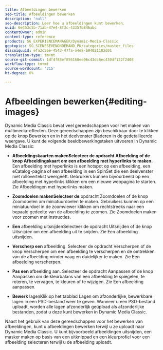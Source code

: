 ```yaml
---
title: Afbeeldingen bewerken
seo-title: Afbeeldingen bewerken
description: 'null'
seo-description: Leer hoe u afbeeldingen kunt bewerken.
uuid: 6e453c5b-71ab-47e4-8f3c-43357b846abc
contentOwner: admin
content-type: reference
products: SG_EXPERIENCEMANAGER/Dynamic-Media-Classic
geptopics: SG_SCENESEVENONDEMAND_PK/categories/master_files
discoiquuid: efa2c56e-4543-47fa-a4e8-b94021102d01
translation-type: tm+mt
source-git-commit: 1df4f88ef856160ee06c43dc6ec430df122f2408
workflow-type: tm+mt
source-wordcount: '315'
ht-degree: 0%

---
```



# Afbeeldingen bewerken{#editing-images}

Dynamic Media Classic bevat veel gereedschappen voor het maken van multimedia-effecten. Deze gereedschappen zijn beschikbaar door te klikken op de knop Bewerken en in het deelvenster Bladeren in de gedetailleerde weergave. U kunt de volgende beeldbewerkingstaken uitvoeren in Dynamic Media Classic:

* **Afbeeldingskaarten makenSelecteer de opdracht Afbeelding of de knop Afbeeldingskaart om een afbeelding met hyperlinks te maken.**
Een afbeelding met hyperlinks is een hotspot op een afbeelding, een eCatalog-pagina of een afbeelding in een SpinSet die een deelvenster met rollovertekst weergeeft. Gebruikers kunnen bijvoorbeeld op een afbeelding met hyperlinks klikken om een nieuwe webpagina te starten. Zie Afbeeldingen met hyperlinks maken.

* **Zoomdoelen makenSelecteer de**
opdracht Zoomdoelen of de knop Zoomdoelen om miniatuurdoelen te maken. Gebruikers kunnen op een miniatuurdoel in de zoomviewer klikken om rechtstreeks naar een bepaald gedeelte van de afbeelding te zoomen. Zie Zoomdoelen maken voor zoomen met instructies.

* **Een**
afbeelding uitsnijdenSelecteer de opdracht Uitsnijden of de knop Uitsnijden om een afbeelding uit te snijden. Zie Een afbeelding uitsnijden.

* **Verscherp een**
afbeelding. Selecteer de opdracht Verscherpen of de knop Verscherpen om een afbeelding te verscherpen en de omtrekken van de afbeelding minder vaag en duidelijker te maken. Zie Een afbeelding verscherpen.

* **Pas een**
afbeelding aan. Selecteer de opdracht Aanpassen of de knop Aanpassen om de kleurbalans van een afbeelding te spiegelen, te roteren, te vervagen, te kleuren of te wijzigen. Zie Een afbeelding aanpassen.

* **Bewerk**
lagenKlik op het tabblad Lagen om afzonderlijke, bewerkbare lagen in een PSD-bestand weer te geven. Wanneer u een PSD-bestand uploadt, worden alle lagen afzonderlijk geüpload als afzonderlijke bestanden, zodat u deze kunt bewerken in Dynamic Media Classic.

Naast het gebruik van deze gereedschappen voor het bewerken van afbeeldingen, kunt u afbeeldingen bewerken terwijl u ze uploadt naar Dynamic Media Classic. U kunt bijvoorbeeld afbeeldingen uitsnijden, een masker maken op basis van een uitknippad en een kleurprofiel voor een afbeelding selecteren terwijl u de afbeelding uploadt.
